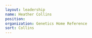 ```yaml
---
layout: leadership
name: Heather Collins
position:
organization: Genetics Home Reference
sort: Collins
---
```

